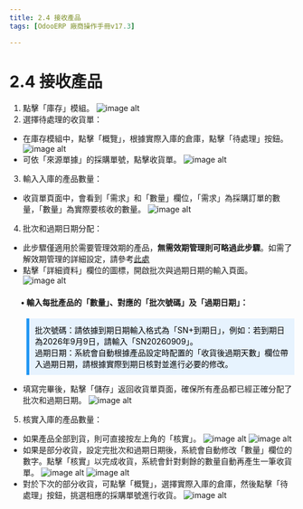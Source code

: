 ```yaml
---
title: 2.4 接收產品
tags: [OdooERP 廠商操作手冊v17.3]

---
```


# 2.4 接收產品
1. 點擊「庫存」模組。
![image alt](https://i.imgur.com/GCIPnZL.png)
2. 選擇待處理的收貨單：
* 在庫存模組中，點擊「概覽」，根據實際入庫的倉庫，點擊「待處理」按鈕。
![image alt](https://i.imgur.com/Hq11uqN.png)
* 可依「來源單據」的採購單號，點擊收貨單。
![image alt](https://i.imgur.com/hGI0Hac.png)
3. 輸入入庫的產品數量：
* 收貨單頁面中，會看到「需求」和「數量」欄位，「需求」為採購訂單的數量，「數量」為實際要核收的數量。
![image alt](https://i.imgur.com/lveJrLr.png)
4. 批次和過期日期分配：
* 此步驟僅適用於需要管理效期的產品，**無需效期管理則可略過此步驟**。如需了解效期管理的詳細設定，請參考[此處](https://hackmd.io/@BonnieNote/S16HrXNkJx)
* 點擊「詳細資料」欄位的圖標，開啟批次與過期日期的輸入頁面。 
![image alt](https://i.imgur.com/Ho5zVBb.png)
#### <span style="margin-left: 20px;">• 輸入每批產品的「數量」、對應的「批次號碼」及「過期日期」：</span>

<blockquote style="background-color: #e7f3fe; padding: 10px; margin-left: 30px; border-left: 5px solid #2196F3; color: #000;">
批次號碼：請依據到期日期輸入格式為「SN+到期日」，例如：若到期日為2026年9月9日，請輸入「SN20260909」。</br>
過期日期：系統會自動根據產品設定時配置的「收貨後過期天數」欄位帶入過期日期，請根據實際到期日核對並進行必要的修改。
</blockquote>

* 填寫完畢後，點擊「儲存」返回收貨單頁面，確保所有產品都已經正確分配了批次和過期日期。
![image alt](https://i.imgur.com/8Nvp0ok.png)

5. 核實入庫的產品數量：
* 如果產品全部到貨，則可直接按左上角的「核實」。
![image alt](https://i.imgur.com/cjI9hPs.png)
![image alt](https://i.imgur.com/D1hlLfq.png)
* 如果是部分收貨，設定完批次和過期日期後，系統會自動修改「數量」欄位的數字。點擊「核實」以完成收貨，系統會針對剩餘的數量自動再產生一筆收貨單。
![image alt](https://i.imgur.com/UoZJEDu.png)
![image alt](https://i.imgur.com/D1hlLfq.png)
* 對於下次的部分收貨，可點擊「概覽」，選擇實際入庫的倉庫，然後點擊「待處理」按鈕，挑選相應的採購單號進行收貨。
![image alt](https://i.imgur.com/kvPTIGZ.png)
